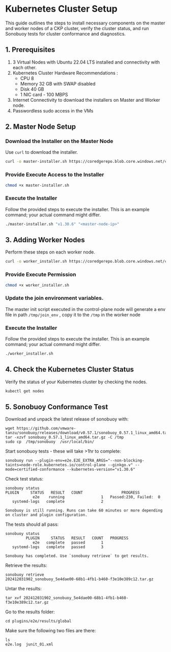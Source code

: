 # Kubernetes Cluster Setup 

This guide outlines the steps to install necessary components on the master and worker nodes of a CKP cluster, verify the cluster status, and run Sonobuoy tests for cluster conformance and diagnostics.

## 1. Prerequisites
1. 3 Virtual Nodes with Ubuntu 22.04 LTS installed and connectivity with each other.
3. Kubernetes Cluster Hardware Recommendations :
   - CPU 8 
   - Memory 32 GB  with SWAP disabled
   - Disk 40 GB
   - 1 NIC card - 100 MBPS
5. Internet Connectivity to download the installers on Master and Worker node.
6. Passwordless sudo access in the VMs

## 2. Master Node Setup
### Download the Installer on the Master Node

Use `curl` to download the installer.
```bash
curl -o master-installer.sh https://coredgerepo.blob.core.windows.net/ckp-scripts/master-init.sh
```
### Provide Execute Access to the Installer
```bash
chmod +x master-installer.sh
```
### Execute the Installer

Follow the provided steps to execute the installer. This is an example command; your actual command might differ.

```bash
./master-installer.sh "v1.30.6" "<master-node-ip>"
```

## 3. Adding Worker Nodes

Perform these steps on each worker node. 

```bash
curl -o worker_installer.sh https://coredgerepo.blob.core.windows.net/ckp-scripts/worker-addition.sh 
```

### Provide Execute Permission

```bash
chmod +x worker_installer.sh
```

### Update the join environment variables.
The master init script executed in the control-plane node will generate a env file in path `/tmp/join_env` , copy it to the `/tmp` in the worker node

### Execute the Installer

Follow the provided steps to execute the installer. This is an example command; your actual command might differ.

```bash
./worker_installer.sh
```
## 4. Check the Kubernetes Cluster Status

Verify the status of your Kubernetes cluster by checking the nodes.

```bash
kubectl get nodes
```

## 5. Sonobuoy Conformance Test

Download and unpack the latest release of sonobuoy with:
```
wget https://github.com/vmware-tanzu/sonobuoy/releases/download/v0.57.1/sonobuoy_0.57.1_linux_amd64.tar.gz
tar -xzvf sonobuoy_0.57.1_linux_amd64.tar.gz -C /tmp
sudo cp  /tmp/sonobuoy  /usr/local/bin/
```

Start sonobuoy tests - these will take >1hr to complete:

```
sonobuoy run --plugin-env=e2e.E2E_EXTRA_ARGS="--non-blocking-taints=node-role.kubernetes.io/control-plane --ginkgo.v" --mode=certified-conformance --kubernetes-version="v1.30.6"
```

Check test status:

```
sonobuoy status
PLUGIN     STATUS   RESULT   COUNT                 PROGRESS
            e2e    running                1   Passed:230, Failed:  0
   systemd-logs   complete                2                         

Sonobuoy is still running. Runs can take 60 minutes or more depending on cluster and plugin configuration.
```

The tests should all pass:
```
sonobuoy status
         PLUGIN     STATUS   RESULT   COUNT   PROGRESS
            e2e   complete   passed       1           
   systemd-logs   complete   passed       3           

Sonobuoy has completed. Use `sonobuoy retrieve` to get results.
```

Retrieve the results:
```
sonobuoy retrieve
202412031902_sonobuoy_5e4dae00-68b1-4fb1-b460-f3e10e389c12.tar.gz
```

Untar the results:
```
tar xvf 202412031902_sonobuoy_5e4dae00-68b1-4fb1-b460-f3e10e389c12.tar.gz
```

Go to the results folder:
```
cd plugins/e2e/results/global
```

Make sure the following two files are there:
```
ls
e2e.log  junit_01.xml
```
